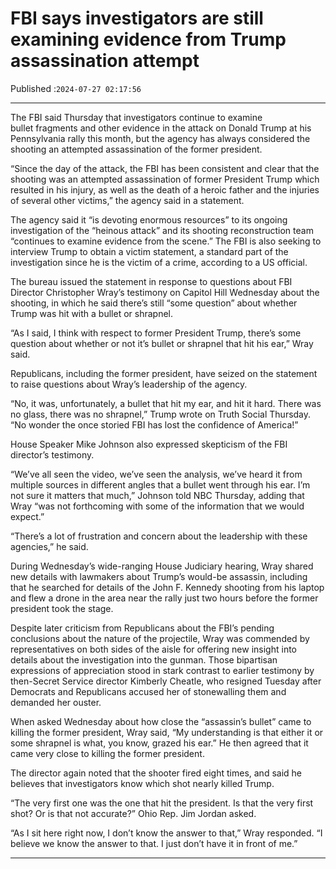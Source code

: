# FBI says investigators are still examining evidence from Trump assassination attempt

Published :`2024-07-27 02:17:56`

---

The FBI said Thursday that investigators continue to examine bullet fragments and other evidence in the attack on Donald Trump at his Pennsylvania rally this month, but the agency has always considered the shooting an attempted assassination of the former president.

“Since the day of the attack, the FBI has been consistent and clear that the shooting was an attempted assassination of former President Trump which resulted in his injury, as well as the death of a heroic father and the injuries of several other victims,” the agency said in a statement.

The agency said it “is devoting enormous resources” to its ongoing investigation of the “heinous attack” and its shooting reconstruction team “continues to examine evidence from the scene.” The FBI is also seeking to interview Trump to obtain a victim statement, a standard part of the investigation since he is the victim of a crime, according to a US official.

The bureau issued the statement in response to questions about FBI Director Christopher Wray’s testimony on Capitol Hill Wednesday about the shooting, in which he said there’s still “some question” about whether Trump was hit with a bullet or shrapnel.

“As I said, I think with respect to former President Trump, there’s some question about whether or not it’s bullet or shrapnel that hit his ear,” Wray said.

Republicans, including the former president, have seized on the statement to raise questions about Wray’s leadership of the agency.

“No, it was, unfortunately, a bullet that hit my ear, and hit it hard. There was no glass, there was no shrapnel,” Trump wrote on Truth Social Thursday. “No wonder the once storied FBI has lost the confidence of America!”

House Speaker Mike Johnson also expressed skepticism of the FBI director’s testimony.

“We’ve all seen the video, we’ve seen the analysis, we’ve heard it from multiple sources in different angles that a bullet went through his ear. I’m not sure it matters that much,” Johnson told NBC Thursday, adding that Wray “was not forthcoming with some of the information that we would expect.”

“There’s a lot of frustration and concern about the leadership with these agencies,” he said.

During Wednesday’s wide-ranging House Judiciary hearing, Wray shared new details with lawmakers about Trump’s would-be assassin, including that he searched for details of the John F. Kennedy shooting from his laptop and flew a drone in the area near the rally just two hours before the former president took the stage.

Despite later criticism from Republicans about the FBI’s pending conclusions about the nature of the projectile, Wray was commended by representatives on both sides of the aisle for offering new insight into details about the investigation into the gunman. Those bipartisan expressions of appreciation stood in stark contrast to earlier testimony by then-Secret Service director Kimberly Cheatle, who resigned Tuesday after Democrats and Republicans accused her of stonewalling them and demanded her ouster.

When asked Wednesday about how close the “assassin’s bullet” came to killing the former president, Wray said, “My understanding is that either it or some shrapnel is what, you know, grazed his ear.” He then agreed that it came very close to killing the former president.

The director again noted that the shooter fired eight times, and said he believes that investigators know which shot nearly killed Trump.

“The very first one was the one that hit the president. Is that the very first shot? Or is that not accurate?” Ohio Rep. Jim Jordan asked.

“As I sit here right now, I don’t know the answer to that,” Wray responded. “I believe we know the answer to that. I just don’t have it in front of me.”

---

